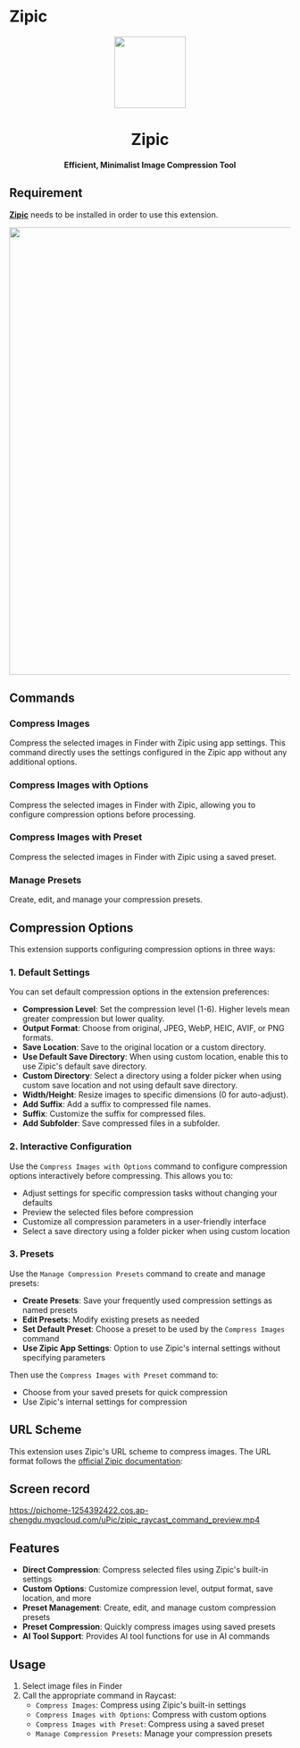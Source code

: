 # Zipic

<div align="center">
  <img src="https://pichome-1254392422.cos.ap-chengdu.myqcloud.com/uPic/zipic-logo.png" width="128">
  <h1 align="center">Zipic</h1>
  <h4 align="center">Efficient, Minimalist Image Compression Tool</h4>
</div>

## Requirement

[**Zipic**](https://zipic.app) needs to be installed in order to use this extension.

<img src="https://pichome-1254392422.cos.ap-chengdu.myqcloud.com/uPic/zipic.webp" width="800">

## Commands

### Compress Images

Compress the selected images in Finder with Zipic using app settings. This command directly uses the settings configured in the Zipic app without any additional options.

### Compress Images with Options

Compress the selected images in Finder with Zipic, allowing you to configure compression options before processing.

### Compress Images with Preset

Compress the selected images in Finder with Zipic using a saved preset.

### Manage Presets

Create, edit, and manage your compression presets.

## Compression Options

This extension supports configuring compression options in three ways:

### 1. Default Settings

You can set default compression options in the extension preferences:

- **Compression Level**: Set the compression level (1-6). Higher levels mean greater compression but lower quality.
- **Output Format**: Choose from original, JPEG, WebP, HEIC, AVIF, or PNG formats.
- **Save Location**: Save to the original location or a custom directory.
- **Use Default Save Directory**: When using custom location, enable this to use Zipic's default save directory.
- **Custom Directory**: Select a directory using a folder picker when using custom save location and not using default save directory.
- **Width/Height**: Resize images to specific dimensions (0 for auto-adjust).
- **Add Suffix**: Add a suffix to compressed file names.
- **Suffix**: Customize the suffix for compressed files.
- **Add Subfolder**: Save compressed files in a subfolder.

### 2. Interactive Configuration

Use the `Compress Images with Options` command to configure compression options interactively before compressing. This allows you to:

- Adjust settings for specific compression tasks without changing your defaults
- Preview the selected files before compression
- Customize all compression parameters in a user-friendly interface
- Select a save directory using a folder picker when using custom location

### 3. Presets

Use the `Manage Compression Presets` command to create and manage presets:

- **Create Presets**: Save your frequently used compression settings as named presets
- **Edit Presets**: Modify existing presets as needed
- **Set Default Preset**: Choose a preset to be used by the `Compress Images` command
- **Use Zipic App Settings**: Option to use Zipic's internal settings without specifying parameters

Then use the `Compress Images with Preset` command to:

- Choose from your saved presets for quick compression
- Use Zipic's internal settings for compression

## URL Scheme

This extension uses Zipic's URL scheme to compress images. The URL format follows the [official Zipic documentation](https://docs.zipic.app/guides/optimizing-workflow/#url-scheme):

## Screen record

<https://pichome-1254392422.cos.ap-chengdu.myqcloud.com/uPic/zipic_raycast_command_preview.mp4>

## Features

- **Direct Compression**: Compress selected files using Zipic's built-in settings
- **Custom Options**: Customize compression level, output format, save location, and more
- **Preset Management**: Create, edit, and manage custom compression presets
- **Preset Compression**: Quickly compress images using saved presets
- **AI Tool Support**: Provides AI tool functions for use in AI commands

## Usage

1. Select image files in Finder
2. Call the appropriate command in Raycast:
   - `Compress Images`: Compress using Zipic's built-in settings
   - `Compress Images with Options`: Compress with custom options
   - `Compress Images with Preset`: Compress using a saved preset
   - `Manage Compression Presets`: Manage your compression presets
